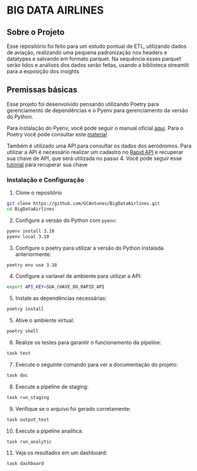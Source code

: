 # BIG DATA AIRLINES

## Sobre o Projeto

Esse repositório foi feito para um estudo pontual de ETL, utilizando dados de aviação, realizando uma pequena padronização nos headers e datatypes e salvando em formato parquet. Na sequência esses parquet serão lidos e análises dos dados serão feitas, usando a biblioteca streamlit para a exposição dos insights

## Premissas básicas

Esse projeto foi desenvolvido pensando utilizando Poetry para gerenciamento de dependências e o Pyenv para gerenciamento da versão do Python.

Para instalação do Pyenv, você pode seguir o manual oficial [aqui](https://github.com/pyenv/pyenv/#installation). Para o Poetry você pode consultar este [material](https://python-poetry.org/docs/#installation)

Também é utilizado uma API para consultar os dados dos aeródromos. Para utilizar a API é necessário realizar um cadastro no [Rapid API](https://rapidapi.com/) e recuperar sua chave de API, que será utilizada no passo 4. Você pode seguir esse [tutorial](https://docs.rapidapi.com/docs/keys-and-key-rotation) para recuperar sua chave

### Instalação e Configuração

1. Clone o repositório
```bash
git clone https://github.com/GCAntunes/BigDataAirlines.git
cd BigDataAirlines
```

2. Configure a versão do Python com `pyenv`:

```bash
pyenv install 3.10
pyenv local 3.10
```

3. Configure o poetry para utilizar a versão do Python instalada anteriormente:

```bash
poetry env use 3.10
```

4. Configure a varíavel de ambiente para utilizar a API:

```bash
export API_KEY=SUA_CHAVE_DO_RAPID_API
```

5. Instale as dependências necessárias:

```bash
poetry install
```

5. Ative o ambiente virtual:

```bash
poetry shell
```

6. Realize os testes para garantir o funcionamento da pipeline:

```bash
task test
```

7. Execute o seguinte comando para ver a documentação do projeto:

```bash
task doc
```

8. Execute a pipeline de staging:

```bash
task run_staging
```

9. Verifique se o arquivo foi gerado corretamente:

```bash
task output_test
```

10. Execute a pipeline analítica:

```bash
task run_analytic
```

11. Veja os resultados em um dashboard:

```bash
task dashboard
```